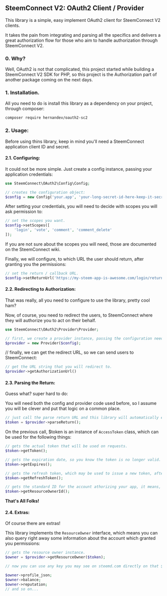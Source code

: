## SteemConnect V2: OAuth2 Client / Provider

This library is a simple, easy implement OAuth2 client for SteemConnect V2 clients.

It takes the pain from integrating and parsing all the specifics and delivers a great authorization flow for those who aim to handle authorization through SteemConnect V2.

### 0. Why?

Well, OAuth2 is not that complicated, this project started while building a SteemConnect V2 SDK for PHP, so this project is the Authorization part of another package coming on the next days.

### 1. Installation.

All you need to do is install this library as a dependency on your project, through composer:

```bash
composer require hernandev/oauth2-sc2
```

### 2. Usage:

Before using thins library, keep in mind you'll need a SteemConnect application client ID and secret.

#### 2.1. Configuring:

It could not be more simple. Just create a config instance, passing your application credentials:

```php
use SteemConnect\OAuth2\Config\Config;

// creates the configuration object:
$config = new Config('your.app', 'your-long-secret-id-here-keep-it-secret');

```

After setting your credentials, you will need to decide with scopes you will ask permission to:

```php
// set the scopes you want.
$config->setScopes([
    'login', 'vote', 'comment', 'comment_delete'
]);
```

If you are not sure about the scopes you will need, those are documented on the SteemConnect wiki.

Finally, we will configure, to which URL the user should return, after granting you the permissions:

```php
// set the return / callback URL.
$config->setReturnUrl('https://my-steem-app-is-awesome.com/login/return');
```

#### 2.2. Redirecting to Authorization:

That was really, all you need to configure to use the library, pretty cool ham?

Now, of course, you need to redirect the users, to SteemConnect where they will authorize you to act on their behalf.

```php
use SteemConnect\OAuth2\Provider\Provider;

// first, we create a provider instance, passing the configuration needed:
$provider = new Provider($config);
```

// finally, we can get the redirect URL, so we can send users to SteemConnect:

```php
// get the URL string that you will redirect to.
$provider->getAuthorizationUrl()
```

#### 2.3. Parsing the Return:

Guess what? super hard to do:

You will need both the config and provider code used before, so I assume you will be clever and put that logic on a common place.

```php
// just call the parse return URL and this library will automatically exchange the access code by the actual token: 
$token = $provider->parseReturn();
```

On the previous call, $token is an instance of `AccessToken` class, which can be used for the following things:

```php
// gets the actual token that will be used on requests.
$token->getToken();

// gets the expiration date, so you know the token is no longer valid.
$token->getExpires();

// gets the refresh token, which may be used to issue a new token, after the original one expired.
$token->getRefreshToken();

// gets the standard ID for the account athorizing your app, it means, this field retrieves the account @username
$token->getResourceOwnerId();
```

**That's All Folks!**

#### 2.4. Extras:

Of course there are extras!

This library implements the `ResourceOwner` interface, which means you can also query right away some information about the account which granted you permissions:

```php
// gets the resource owner instance.
$owner = $provider->getResourceOwner($token);

// now you can use any key you may see on steemd.com directly on that $owner object!!!

$owner->profile_json;
$owner->balance;
$owner->reputation;
// and so on...
```